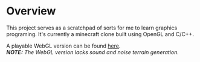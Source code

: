 # Overview
This project serves as a scratchpad of sorts for me to learn graphics programing. It's currently a minecraft clone built using OpenGL and C/C++.

A playable WebGL version can be found [here](https://jimmyolsson.github.io/).  
_**NOTE:** The WebGL version lacks sound and noise terrain generation._
